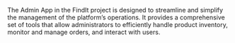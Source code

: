 The Admin App in the FindIt project is designed to streamline and simplify the management of the platform’s operations. It provides a comprehensive set of tools that allow administrators to efficiently handle product inventory, monitor and manage orders, and interact with users.
